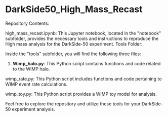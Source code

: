 # DarkSide50_High_Mass_Recast

Repository Contents:

high_mass_recast.ipynb: This Jupyter notebook, located in the "notebook" subfolder, provides the necessary tools and instructions to reproduce the High mass analysis for the DarkSide-50 experiment.
Tools Folder:

Inside the "tools" subfolder, you will find the following three files:

1. **Wimp_halo.py**: This Python script contains functions and code related to the WIMP halo.

wimp_rate.py: This Python script includes functions and code pertaining to WIMP event rate calculations.

wimp_toy.py: This Python script provides a WIMP toy model for analysis.

Feel free to explore the repository and utilize these tools for your DarkSide-50 experiment analysis.
